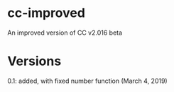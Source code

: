 # cc-improved
An improved version of CC v2.016 beta
# Versions
0.1: added, with fixed number function (March 4, 2019)
